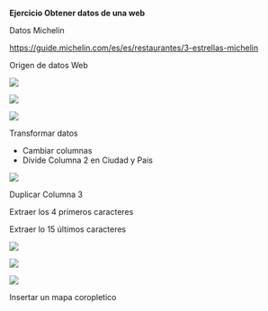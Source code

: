 ﻿**Ejercicio Obtener datos de una web**

Datos Michelin

<https://guide.michelin.com/es/es/restaurantes/3-estrellas-michelin>

Origen de datos Web

![](Recursos/Aspose.Words.877fdbe4-18f1-4863-bdfb-a6c2e49d2d4c.001.png)

![](Recursos/Aspose.Words.877fdbe4-18f1-4863-bdfb-a6c2e49d2d4c.002.png)


![](Recursos/Aspose.Words.877fdbe4-18f1-4863-bdfb-a6c2e49d2d4c.003.png)

Transformar datos

- Cambiar columnas
- Divide Columna 2 en Ciudad y Pais


![](Recursos/Aspose.Words.877fdbe4-18f1-4863-bdfb-a6c2e49d2d4c.004.png)

Duplicar Columna 3

Extraer los 4 primeros caracteres

Extraer lo 15 últimos caracteres

![](Recursos/Aspose.Words.877fdbe4-18f1-4863-bdfb-a6c2e49d2d4c.005.png)

![](Recursos/Aspose.Words.877fdbe4-18f1-4863-bdfb-a6c2e49d2d4c.006.png)

![](Recursos/Aspose.Words.877fdbe4-18f1-4863-bdfb-a6c2e49d2d4c.007.png)

Insertar un mapa coropletico

